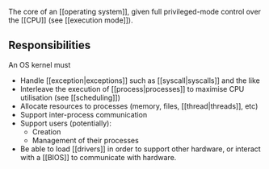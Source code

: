 The core of an [[operating system]], given full privileged-mode control over the [[CPU]] (see [[execution mode]]).

## Responsibilities

An OS kernel must
- Handle [[exception|exceptions]] such as [[syscall|syscalls]] and the like
- Interleave the execution of [[process|processes]] to maximise CPU utilisation (see [[scheduling]])
- Allocate resources to processes (memory, files, [[thread|threads]], etc)
- Support inter-process communication
- Support users (potentially):
	- Creation
	- Management of their processes
- Be able to load [[drivers]] in order to support other hardware, or interact with a [[BIOS]] to communicate with hardware.